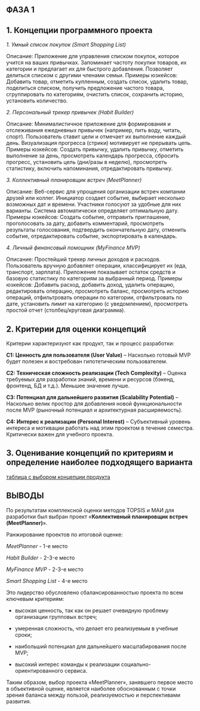 ## ФАЗА 1

## 1. Концепции программного проекта

*1. Умный список покупок (Smart Shopping List)*

Описание: Приложение для управления списком покупок, которое учится на ваших привычках. Запоминает частоту покупки товаров, их категории и предлагает их для быстрого добавления. Позволяет делиться списком с другими членами семьи.
Примеры юзкейсов: Добавить товар, отметить купленным, создать список, удалить товар, поделиться списком, получить предложение частого товара, сгруппировать по категориям, очистить список, сохранить историю, установить количество.

*2. Персональный трекер привычек (Habit Builder)*

Описание: Минималистичное приложение для формирования и отслеживания ежедневных привычек (например, пить воду, читать, спорт). Пользователь ставит цели и отмечает их выполнение каждый день. Визуализация прогресса (стрики) мотивирует не прерывать цепь.
Примеры юзкейсов: Создать привычку, удалить привычку, отметить выполнение за день, просмотреть календарь прогресса, сбросить прогресс, установить цель (дни/разы в неделю), просмотреть статистику, включить напоминания, отредактировать привычку.

*3. Коллективный планировщик встреч (MeetPlanner)*

Описание: Веб-сервис для упрощения организации встреч компании друзей или коллег. Инициатор создает событие, выбирает несколько возможных дат и времени. Участники голосуют за удобные для них варианты. Система автоматически определяет оптимальную дату.
Примеры юзкейсов: Создать событие, отправить приглашение, проголосовать за дату, добавить комментарий, просмотреть результаты голосования, подтвердить окончательную дату, отменить событие, отредактировать событие, экспортировать в календарь.

*4. Личный финансовый помощник (MyFinance MVP)*

Описание: Простейший трекер личных доходов и расходов. Пользователь вручную добавляет операции, классифицирует их (еда, транспорт, зарплата). Приложение показывает остаток средств и базовую статистику по категориям за выбранный период.
Примеры юзкейсов: Добавить расход, добавить доход, удалить операцию, редактировать операцию, просмотреть баланс, просмотреть историю операций, отфильтровать операции по категории, отфильтровать по дате, установить лимит на категорию (с уведомлением), просмотреть простой отчет (столбец/круговая диаграмма).

## 2. Критерии для оценки концепций

Критерии характеризуют как продукт, так и процесс разработки:

**C1: Ценность для пользователя (User Value)** – Насколько готовый MVP будет полезен и востребован гипотетическим пользователем.

**C2: Техническая сложность реализации (Tech Complexity)** – Оценка требуемых для разработки знаний, времени и ресурсов (бэкенд, фронтенд, БД и т.д.). Меньшее значение лучше.

**C3: Потенциал для дальнейшего развития (Scalability Potential)** – Насколько велик простор для добавления новой функциональности после MVP (рыночный потенциал и архитектурная расширяемость).

**C4: Интерес к реализации (Personal Interest)** – Субъективный уровень интереса и мотивации работать над этим проектом в течение семестра. Критически важен для учебного проекта.

## 3. Оценивание концепций по критериям и определение наиболее подходящего варианта

[таблица с выбором концепции продукта](https://docs.google.com/spreadsheets/d/1O18Dvyn0C3rHlUIn1BwA3M3wFxrJMgG8gG-7wlMQTDQ/edit?usp=sharing)

## ВЫВОДЫ

По результатам комплексной оценки методов TOPSIS и МАИ для разработки был выбран проект «**Коллективный планировщик встреч (MeetPlanner)**».

Ранжирование проектов по итоговой оценке:

*MeetPlanner* - 1-е место

*Habit Builder* - 2-3-е место

*MyFinance MVP* - 2-3-е место

*Smart Shopping List* - 4-е место

Это лидерство обусловлено сбалансированностью проекта по всем ключевым критериям:

- высокая ценность, так как он решает очевидную проблему организации групповых встреч;

- умеренная сложность, что делает его реализуемым в учебные сроки;

- наибольший потенциал для дальнейшего масштабирования после MVP;

- высокий интерес команды к реализации социально-ориентированного сервиса.

Таким образом, выбор проекта «MeetPlanner», занявшего первое место в объективной оценке, является наиболее обоснованным с точки зрения баланса между пользой, реализуемостью и перспективами развития.
